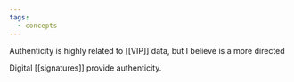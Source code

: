```yaml
---
tags:
  - concepts
---
```


Authenticity is highly related to [[VIP]] data, but I believe is a more directed 

Digital [[signatures]] provide authenticity.
